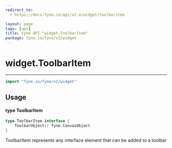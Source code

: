 ```yaml
---
redirect_to:
  - https://docs.fyne.io/api/v2.4/widget/toolbaritem

layout: page
tags: [api]
title: Fyne API "widget.ToolbarItem"
package: fyne.io/fyne/v2/widget
---
```

# widget.ToolbarItem
---

```go
import "fyne.io/fyne/v2/widget"
```

## Usage

#### type ToolbarItem

```go
type ToolbarItem interface {
	ToolbarObject() fyne.CanvasObject
}
```

ToolbarItem represents any interface element that can be added to a toolbar
